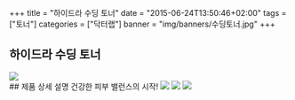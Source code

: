 +++
title = "하이드라 수딩 토너"
date = "2015-06-24T13:50:46+02:00"
tags = ["토너"]
categories = ["닥터랩"]
banner = "img/banners/수딩토너.jpg"
+++

## 하이드라 수딩 토너
<img src="/img/banners/수딩토너.jpg" style="max-width: 100%; height: auto;">
<br>
## 제품 상세 설명
건강한 피부 밸런스의 시작!
<img src="/img/banners/하이드라 수딩토너 주용 성분.jpg" style="max-width: 100%; height: auto;">
<img src="/img/banners/하이드라 수딩 토너 사용방법.jpg" style="max-width: 100%; height: auto;">
<img src="/img/banners/하이드라 수딩토너 적용 피부.jpg" style="max-width: 100%; height: auto;">
